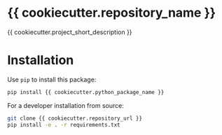 # {{ cookiecutter.repository_name }}

{{ cookiecutter.project_short_description }}

# Installation

Use `pip` to install this package:

```bash
pip install {{ cookiecutter.python_package_name }}
```

For a developer installation from source:

```bash
git clone {{ cookiecutter.repository_url }}
pip install -e . -r requirements.txt
```
